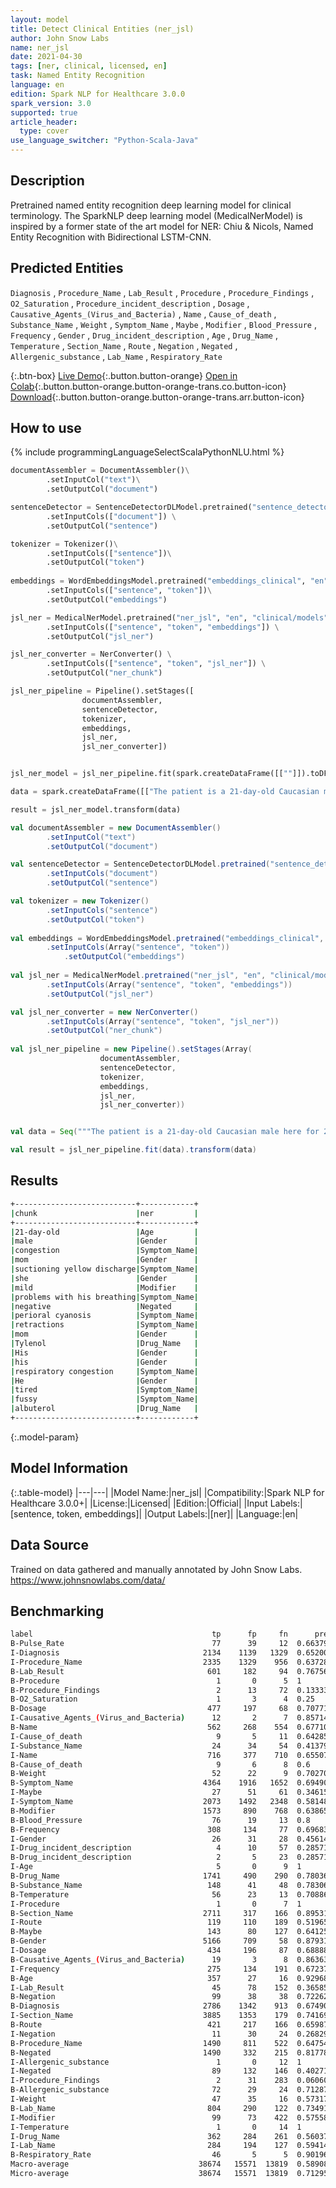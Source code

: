 ```yaml
---
layout: model
title: Detect Clinical Entities (ner_jsl)
author: John Snow Labs
name: ner_jsl
date: 2021-04-30
tags: [ner, clinical, licensed, en]
task: Named Entity Recognition
language: en
edition: Spark NLP for Healthcare 3.0.0
spark_version: 3.0
supported: true
article_header:
  type: cover
use_language_switcher: "Python-Scala-Java"
---
```



## Description


Pretrained named entity recognition deep learning model for clinical terminology. The SparkNLP deep learning model (MedicalNerModel) is inspired by a former state of the art model for NER: Chiu & Nicols, Named Entity Recognition with Bidirectional LSTM-CNN.


## Predicted Entities


`Diagnosis` , `Procedure_Name` , `Lab_Result` , `Procedure` , `Procedure_Findings` , `O2_Saturation` , `Procedure_incident_description` , `Dosage` , `Causative_Agents_(Virus_and_Bacteria)` , `Name` , `Cause_of_death` , `Substance_Name` , `Weight` , `Symptom_Name` , `Maybe` , `Modifier` , `Blood_Pressure` , `Frequency` , `Gender` , `Drug_incident_description` , `Age` , `Drug_Name` , `Temperature` , `Section_Name` , `Route` , `Negation` , `Negated` , `Allergenic_substance` , `Lab_Name` , `Respiratory_Rate`


{:.btn-box}
[Live Demo](https://demo.johnsnowlabs.com/healthcare/NER_JSL/){:.button.button-orange}
[Open in Colab](https://colab.research.google.com/github/JohnSnowLabs/spark-nlp-workshop/blob/master/tutorials/streamlit_notebooks/healthcare/NER_JSL.ipynb){:.button.button-orange.button-orange-trans.co.button-icon}
[Download](https://s3.amazonaws.com/auxdata.johnsnowlabs.com/clinical/models/ner_jsl_en_3.0.0_3.0_1619768531594.zip){:.button.button-orange.button-orange-trans.arr.button-icon}


## How to use






<div class="tabs-box" markdown="1">
{% include programmingLanguageSelectScalaPythonNLU.html %}

```python
documentAssembler = DocumentAssembler()\
		.setInputCol("text")\
		.setOutputCol("document")

sentenceDetector = SentenceDetectorDLModel.pretrained("sentence_detector_dl_healthcare", "en", "clinical/models") \
		.setInputCols(["document"]) \
		.setOutputCol("sentence")

tokenizer = Tokenizer()\
		.setInputCols(["sentence"])\
		.setOutputCol("token")
	
embeddings = WordEmbeddingsModel.pretrained("embeddings_clinical", "en", "clinical/models")\
		.setInputCols(["sentence", "token"])\
		.setOutputCol("embeddings")

jsl_ner = MedicalNerModel.pretrained("ner_jsl", "en", "clinical/models") \
		.setInputCols(["sentence", "token", "embeddings"]) \
		.setOutputCol("jsl_ner")

jsl_ner_converter = NerConverter() \
		.setInputCols(["sentence", "token", "jsl_ner"]) \
		.setOutputCol("ner_chunk")

jsl_ner_pipeline = Pipeline().setStages([
				documentAssembler,
				sentenceDetector,
				tokenizer,
				embeddings,
				jsl_ner,
				jsl_ner_converter])


jsl_ner_model = jsl_ner_pipeline.fit(spark.createDataFrame([[""]]).toDF("text"))

data = spark.createDataFrame([["The patient is a 21-day-old Caucasian male here for 2 days of congestion - mom has been suctioning yellow discharge from the patient's nares, plus she has noticed some mild problems with his breathing while feeding (but negative for any perioral cyanosis or retractions). One day ago, mom also noticed a tactile temperature and gave the patient Tylenol. Baby also has had some decreased p.o. intake. His normal breast-feeding is down from 20 minutes q.2h. to 5 to 10 minutes secondary to his respiratory congestion. He sleeps well, but has been more tired and has been fussy over the past 2 days. The parents noticed no improvement with albuterol treatments given in the ER. His urine output has also decreased; normally he has 8 to 10 wet and 5 dirty diapers per 24 hours, now he has down to 4 wet diapers per 24 hours. Mom denies any diarrhea. His bowel movements are yellow colored and soft in nature."]]).toDF("text")

result = jsl_ner_model.transform(data)
```
```scala
val documentAssembler = new DocumentAssembler()
		.setInputCol("text")
		.setOutputCol("document")

val sentenceDetector = SentenceDetectorDLModel.pretrained("sentence_detector_dl_healthcare", "en", "clinical/models")
		.setInputCols("document") 
		.setOutputCol("sentence")

val tokenizer = new Tokenizer()
		.setInputCols("sentence")
		.setOutputCol("token")
	
val embeddings = WordEmbeddingsModel.pretrained("embeddings_clinical", "en", "clinical/models")
		.setInputCols(Array("sentence", "token"))
	    	.setOutputCol("embeddings")
  
val jsl_ner = MedicalNerModel.pretrained("ner_jsl", "en", "clinical/models")
		.setInputCols(Array("sentence", "token", "embeddings"))
		.setOutputCol("jsl_ner")

val jsl_ner_converter = new NerConverter()
		.setInputCols(Array("sentence", "token", "jsl_ner"))
		.setOutputCol("ner_chunk")
 
val jsl_ner_pipeline = new Pipeline().setStages(Array(
					documentAssembler, 
					sentenceDetector, 
					tokenizer, 
					embeddings, 
					jsl_ner, 
					jsl_ner_converter))


val data = Seq("""The patient is a 21-day-old Caucasian male here for 2 days of congestion - mom has been suctioning yellow discharge from the patient's nares, plus she has noticed some mild problems with his breathing while feeding (but negative for any perioral cyanosis or retractions). One day ago, mom also noticed a tactile temperature and gave the patient Tylenol. Baby also has had some decreased p.o. intake. His normal breast-feeding is down from 20 minutes q.2h. to 5 to 10 minutes secondary to his respiratory congestion. He sleeps well, but has been more tired and has been fussy over the past 2 days. The parents noticed no improvement with albuterol treatments given in the ER. His urine output has also decreased; normally he has 8 to 10 wet and 5 dirty diapers per 24 hours, now he has down to 4 wet diapers per 24 hours. Mom denies any diarrhea. His bowel movements are yellow colored and soft in nature.""").toDS.toDF("text")

val result = jsl_ner_pipeline.fit(data).transform(data)
```
</div>


## Results


```bash
+---------------------------+------------+
|chunk                      |ner         |
+---------------------------+------------+
|21-day-old                 |Age         |
|male                       |Gender      |
|congestion                 |Symptom_Name|
|mom                        |Gender      |
|suctioning yellow discharge|Symptom_Name|
|she                        |Gender      |
|mild                       |Modifier    |
|problems with his breathing|Symptom_Name|
|negative                   |Negated     |
|perioral cyanosis          |Symptom_Name|
|retractions                |Symptom_Name|
|mom                        |Gender      |
|Tylenol                    |Drug_Name   |
|His                        |Gender      |
|his                        |Gender      |
|respiratory congestion     |Symptom_Name|
|He                         |Gender      |
|tired                      |Symptom_Name|
|fussy                      |Symptom_Name|
|albuterol                  |Drug_Name   |
+---------------------------+------------+
```


{:.model-param}
## Model Information


{:.table-model}
|---|---|
|Model Name:|ner_jsl|
|Compatibility:|Spark NLP for Healthcare 3.0.0+|
|License:|Licensed|
|Edition:|Official|
|Input Labels:|[sentence, token, embeddings]|
|Output Labels:|[ner]|
|Language:|en|


## Data Source


Trained on data gathered and manually annotated by John Snow Labs. https://www.johnsnowlabs.com/data/


## Benchmarking


```bash
label                                        tp      fp     fn      prec        rec         f1 
B-Pulse_Rate                                 77      39     12  0.663793   0.865169    0.75122 
I-Diagnosis                                2134    1139   1329  0.652001   0.616229    0.63361 
I-Procedure_Name                           2335    1329    956  0.637282   0.709511    0.671459
B-Lab_Result                                601     182     94  0.767561   0.864748    0.813261
B-Procedure                                   1       0      5  1          0.166667    0.285714
B-Procedure_Findings                          2      13     72  0.133333   0.027027    0.044944
B-O2_Saturation                               1       3      4  0.25       0.2         0.222222
B-Dosage                                    477     197     68  0.707715   0.875229    0.782609
I-Causative_Agents_(Virus_and_Bacteria)      12       2      7  0.857143   0.631579    0.727273
B-Name                                      562     268    554  0.677108   0.503584    0.577595
I-Cause_of_death                              9       5     11  0.642857   0.45        0.529412
I-Substance_Name                             24      34     54  0.413793   0.307692    0.352941
I-Name                                      716     377    710  0.655078   0.502104    0.56848 
B-Cause_of_death                              9       6      8  0.6        0.529412    0.5625  
B-Weight                                     52      22      9  0.702703   0.852459    0.77037 
B-Symptom_Name                             4364    1916   1652  0.694904   0.725399    0.709824
I-Maybe                                      27      51     61  0.346154   0.306818    0.325301
I-Symptom_Name                             2073    1492   2348  0.581487   0.468898    0.519159
B-Modifier                                 1573     890    768  0.638652   0.671935    0.654871
B-Blood_Pressure                             76      19     13  0.8        0.853933    0.826087
B-Frequency                                 308     134     77  0.696833   0.8         0.744861
I-Gender                                     26      31     28  0.45614    0.481482    0.468468
I-Drug_incident_description                   4      10     57  0.285714   0.0655738   0.106667
B-Drug_incident_description                   2       5     23  0.285714   0.08        0.125   
I-Age                                         5       0      9  1          0.357143    0.526316
B-Drug_Name                                1741     490    290  0.780368   0.857213    0.816987
B-Substance_Name                            148      41     48  0.783069   0.755102    0.768831
B-Temperature                                56      23     13  0.708861   0.811594    0.756757
I-Procedure                                   1       0      7  1          0.125       0.222222
B-Section_Name                             2711     317    166  0.89531    0.942301    0.918205
I-Route                                     119     110    189  0.519651   0.386364    0.443203
B-Maybe                                     143      80    127  0.641256   0.52963     0.580122
B-Gender                                   5166     709     58  0.879319   0.988897    0.930895
I-Dosage                                    434     196     87  0.688889   0.833013    0.754127
B-Causative_Agents_(Virus_and_Bacteria)      19       3      8  0.863636   0.703704    0.77551 
I-Frequency                                 275     134    191  0.672372   0.590129    0.628571
B-Age                                       357      27     16  0.929688   0.957105    0.943197
I-Lab_Result                                 45      78    152  0.365854   0.228426    0.28125 
B-Negation                                   99      38     38  0.722628   0.722628    0.722628
B-Diagnosis                                2786    1342    913  0.674903   0.753177    0.711895
I-Section_Name                             3885    1353    179  0.741695   0.955955    0.835304
B-Route                                     421     217    166  0.659875   0.717206    0.687347
I-Negation                                   11      30     24  0.268293   0.314286    0.289474
B-Procedure_Name                           1490     811    522  0.647545   0.740557    0.690934
B-Negated                                  1490     332    215  0.817783   0.8739      0.844911
I-Allergenic_substance                        1       0     12  1          0.0769231   0.142857
I-Negated                                    89     132    146  0.402715   0.378723    0.390351
I-Procedure_Findings                          2      31    283  0.0606061  0.00701754  0.012579
B-Allergenic_substance                       72      29     24  0.712871   0.75        0.730965
I-Weight                                     47      35     16  0.573171   0.746032    0.648276
B-Lab_Name                                  804     290    122  0.734918   0.868251    0.79604 
I-Modifier                                   99      73    422  0.575581   0.190019    0.285714
I-Temperature                                 1       0     14  1          0.0666667   0.125   
I-Drug_Name                                 362     284    261  0.560372   0.581059    0.570528
I-Lab_Name                                  284     194    127  0.594142   0.690998    0.63892 
B-Respiratory_Rate                           46       5      5  0.901961   0.901961    0.901961
Macro-average                             38674   15571  13819  0.589085   0.515426    0.5498  
Micro-average                             38674   15571  13819  0.712951   0.736746    0.724653
```
<!--stackedit_data:
eyJoaXN0b3J5IjpbLTE0MTk3MDY5ODMsNjkwODU3ODk5LC01Nz
A5MjkwODBdfQ==
-->
